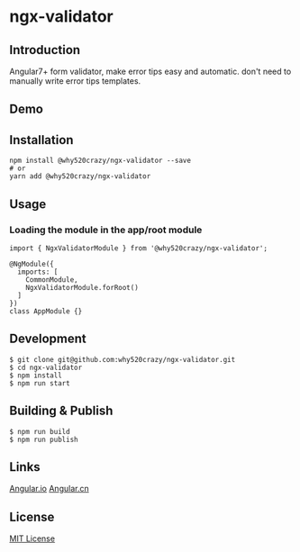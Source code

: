 # ngx-validator

## Introduction

Angular7+ form validator, make error tips easy and automatic. don't need to manually write error tips templates.

## Demo

## Installation

```
npm install @why520crazy/ngx-validator --save
# or
yarn add @why520crazy/ngx-validator
```
## Usage

### Loading the module in the app/root module
```
import { NgxValidatorModule } from '@why520crazy/ngx-validator';

@NgModule({
  imports: [
    CommonModule,
    NgxValidatorModule.forRoot()
  ]
})
class AppModule {}
```
## Development

```
$ git clone git@github.com:why520crazy/ngx-validator.git
$ cd ngx-validator
$ npm install
$ npm run start
```

## Building & Publish
```
$ npm run build
$ npm run publish
```

## Links

[Angular.io](https://angular.io)
[Angular.cn](https://angular.cn)

## License

[MIT License](https://github.com/why520crazy/ngx-validator/blob/master/LICENSE)

